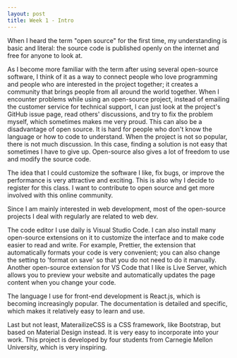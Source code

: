 ```yaml
---
layout: post
title: Week 1 - Intro
---
```


When I heard the term "open source" for the first time, my understanding is basic and literal: the source code is published openly on the internet and free for anyone to look at. 

As I become more familiar with the term after using several open-source software, I think of it as a way to connect people who love programming and people who are interested in the project together; it creates a community that brings people from all around the world together. When I encounter problems while using an open-source project, instead of emailing the customer service for technical support, I can just look at the project's GitHub issue page, read others' discussions, and try to fix the problem myself, which sometimes makes me very proud. This can also be a disadvantage of open source. It is hard for people who don't know the language or how to code to understand. When the project is not so popular, there is not much discussion. In this case, finding a solution is not easy that sometimes I have to give up. Open-source also gives a lot of freedom to use and modify the source code. 

The idea that I could customize the software I like, fix bugs, or improve the performance is very attractive and exciting. This is also why I decide to register for this class. I want to contribute to open source and get more involved with this online community.

Since I am mainly interested in web development, most of the open-source projects I deal with regularly are related to web dev. 

The code editor I use daily is Visual Studio Code. I can also install many open-source extensions on it to customize the interface and to make code easier to read and write. For example, Prettier, the extension that automatically formats your code is very convenient; you can also change the setting to 'format on save' so that you do not need to do it manually. Another open-source extension for VS Code that I like is Live Server, which allows you to preview your website and automatically updates the page content when you change your code. 

The language I use for front-end development is React.js, which is becoming increasingly popular. The documentation is detailed and specific, which makes it relatively easy to learn and use. 

Last but not least, MaterailizeCSS is a CSS framework, like Bootstrap, but based on Material Design instead. It is very easy to incorporate into your work. This project is developed by four students from Carnegie Mellon University, which is very inspiring.
